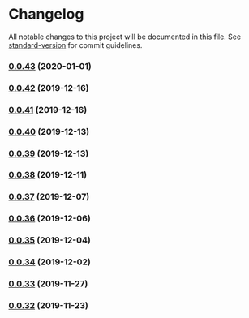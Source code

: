 # Changelog

All notable changes to this project will be documented in this file. See [standard-version](https://github.com/conventional-changelog/standard-version) for commit guidelines.

### [0.0.43](https://github.com/cydran/cydran/compare/v0.0.42...v0.0.43) (2020-01-01)

### [0.0.42](https://github.com/cydran/cydran/compare/v0.0.41...v0.0.42) (2019-12-16)

### [0.0.41](https://github.com/cydran/cydran/compare/v0.0.40...v0.0.41) (2019-12-16)

### [0.0.40](https://github.com/cydran/cydran/compare/v0.0.39...v0.0.40) (2019-12-13)

### [0.0.39](https://github.com/cydran/cydran/compare/v0.0.38...v0.0.39) (2019-12-13)

### [0.0.38](https://github.com/cydran/cydran/compare/v0.0.37...v0.0.38) (2019-12-11)

### [0.0.37](https://github.com/cydran/cydran/compare/v0.0.36...v0.0.37) (2019-12-07)

### [0.0.36](https://github.com/cydran/cydran/compare/v0.0.35...v0.0.36) (2019-12-06)

### [0.0.35](https://github.com/cydran/cydran/compare/v0.0.34...v0.0.35) (2019-12-04)

### [0.0.34](https://github.com/cydran/cydran/compare/v0.0.33...v0.0.34) (2019-12-02)

### [0.0.33](https://github.com/cydran/cydran/compare/v0.0.32...v0.0.33) (2019-11-27)

### [0.0.32](https://github.com/cydran/cydran/compare/v0.0.31...v0.0.32) (2019-11-23)
